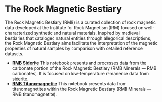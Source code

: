 # The Rock Magnetic Bestiary

The Rock Magnetic Bestiary (RMB) is a curated collection of rock magnetic data developed at the Institute for Rock Magnetism (IRM) focused on well-characterized synthetic and natural materials. Inspired by medieval bestiaries that cataloged natural entities through allegorical descriptions, the Rock Magnetic Bestiary aims facilitate the interpretation of the magnetic properties of natural samples by comparison with detailed reference datasets.

- [**RMB Siderite**](./RMB_siderite.ipynb) This notebook presents and processes data from the carbonate portion of the Rock Magnetic Bestiary (RMB Minerals — RMB carbonates). It is focused on low-temperature remanence data from [siderite](../book/minerals/siderite.md).
- [**RMB Titanomagnetite**](./RMB_titanomagnetite.ipynb) This notebook presents data from titanomagnetites within the Rock Magnetic Bestiary (RMB Minerals — RMB titanomagnetite).